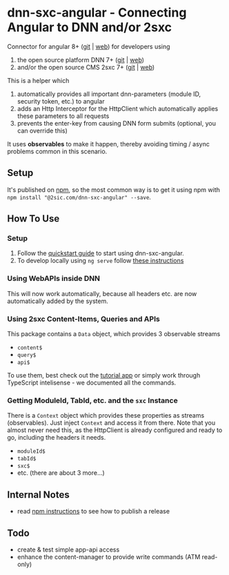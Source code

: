 # dnn-sxc-angular - Connecting Angular to DNN and/or 2sxc

Connector for angular 8+ ([git](https://github.com/angular/angular) | [web](https://angular.io/)) for developers using
1. the open source platform DNN 7+ ([git](https://github.com/dnnsoftware/Dnn.Platform) | [web](http://dnnsoftware.com/)) 
1. and/or the open source CMS 2sxc 7+ ([git](https://github.com/2sic/2sxc/) | [web](https://2sxc.org/)) 

This is a helper which
1. automatically provides all important dnn-parameters (module ID, security token, etc.) to angular
2. adds an Http Interceptor for the HttpClient which automatically applies these parameters to all requests
3. prevents the enter-key from causing DNN form submits (optional, you can override this)

It uses **observables** to make it happen, thereby avoiding timing / async problems common in this scenario. 

## Setup

It's published on [npm](https://www.npmjs.com/package/@2sic.com/dnn-sxc-angular), so the most common way is to get it using npm with 
`npm install "@2sic.com/dnn-sxc-angular" --save`. 

## How To Use
### Setup
1. Follow the [quickstart guide](https://azing.org/2sxc/r/9qdbjvl_) to start using dnn-sxc-angular.
1. To develop locally using `ng serve` follow [these instructions](https://azing.org/2sxc/r/VLo7GwRo)


### Using WebAPIs inside DNN
This will now work automatically, because all headers etc. are now automatically added by the system. 

### Using 2sxc Content-Items, Queries and APIs
This package contains a `Data` object, which provides 3 observable streams

* `content$`
* `query$`
* `api$`

To use them, best check out the [tutorial app](todo) or simply work through TypeScript intelisense - we documented all the commands. 

### Getting ModuleId, TabId, etc. and the `sxc` Instance
There is a `Context` object which provides these properties as streams (observables). Just inject `Context` and access it from there. Note that you almost never need this, as the HttpClient is already configured and ready to go, including the headers it needs. 

* `moduleId$`
* `tabId$`
* `sxc$`
* etc. (there are about 3 more...)


## Internal Notes
* read [npm instructions](https://azing.org/2sxc/r/ItPxPh9D) to see how to publish a release

## Todo
* create & test simple app-api access
* enhance the content-manager to provide write commands (ATM read-only)
